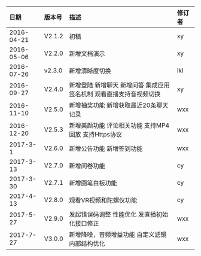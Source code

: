 |日期 | 版本号 | 描述 | 修订者 |
| :--- | :--- | :--- | :--- |
| 2016-04-21 | V2.1.2 | 初稿 | xy |
| 2016-05-06 | V2.2.0 | 新增文档演示 | xy |
| 2016-07-26 | v2.3.0 | 新增清晰度切换 | lkl |
| 2016-09-27 | V2.4.0 | 新增登陆 新增聊天 新增问答 集成应用签名机制 观看直播支持音视频切换 | xy |
| 2016-11-10 | V2.5.0 | 新增抽奖功能 新增获取最近20条聊天记录 | wxx |
| 2016-12-20 | V2.5.3 | 新增美颜功能 评论相关功能 支持MP4回放 支持Https协议 | wxx |
| 2017-3-1 | V2.6.0 | 新增公告功能 新增签到功能 | wxx |
| 2017-3-13 | V2.7.0 | 新增问卷功能 | cy |
| 2017-3-30 | V2.7.1 | 新增画笔白板功能 | cy |
| 2017-4-13 | V2.8.0 | 观看VR视频和陀螺仪功能 | cy |
| 2017-5-27 | V2.9.0 | 发起错误码调整 性能优化 发直播初始化接口修正 | wxx |
| 2017-7-27 | V3.0.0 | 新增降噪，音频增益功能 自定义滤镜 内部结构优化 | wxx |